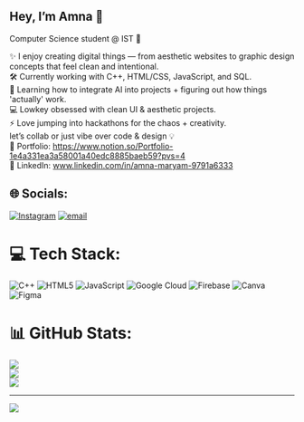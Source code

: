 ## Hey, I’m Amna 👋
Computer Science student @ IST 🚀

✨ I enjoy creating digital things — from aesthetic websites to graphic design concepts that feel clean and intentional. <br/>
🛠 Currently working with C++, HTML/CSS, JavaScript, and SQL.<br/>
🧠 Learning how to integrate AI into projects + figuring out how things 'actually' work.<br/>
💻 Lowkey obsessed with clean UI & aesthetic projects.<br/>
⚡ Love jumping into hackathons for the chaos + creativity.<br/>
let’s collab or just vibe over code & design 💡<br/>
📎 Portfolio: https://www.notion.so/Portfolio-1e4a331ea3a58001a40edc8885baeb59?pvs=4 <br/>
📎 LinkedIn: www.linkedin.com/in/amna-maryam-9791a6333


## 🌐 Socials:
[![Instagram](https://img.shields.io/badge/Instagram-%23E4405F.svg?logo=Instagram&logoColor=white)](https://instagram.com/ammnma_) [![email](https://img.shields.io/badge/Email-D14836?logo=gmail&logoColor=white)](mailto:amnamjad71@gmail.com) 

# 💻 Tech Stack:
![C++](https://img.shields.io/badge/c++-%2300599C.svg?style=for-the-badge&logo=c%2B%2B&logoColor=white) ![HTML5](https://img.shields.io/badge/html5-%23E34F26.svg?style=for-the-badge&logo=html5&logoColor=white) ![JavaScript](https://img.shields.io/badge/javascript-%23323330.svg?style=for-the-badge&logo=javascript&logoColor=%23F7DF1E) ![Google Cloud](https://img.shields.io/badge/GoogleCloud-%234285F4.svg?style=for-the-badge&logo=google-cloud&logoColor=white) ![Firebase](https://img.shields.io/badge/firebase-%23039BE5.svg?style=for-the-badge&logo=firebase) ![Canva](https://img.shields.io/badge/Canva-%2300C4CC.svg?style=for-the-badge&logo=Canva&logoColor=white) ![Figma](https://img.shields.io/badge/figma-%23F24E1E.svg?style=for-the-badge&logo=figma&logoColor=white)
# 📊 GitHub Stats:
![](https://github-readme-stats.vercel.app/api?username=ammnma&theme=tokyonight&hide_border=false&include_all_commits=true&count_private=false)<br/>
![](https://nirzak-streak-stats.vercel.app/?user=ammnma&theme=tokyonight&hide_border=false)<br/>
![](https://github-readme-stats.vercel.app/api/top-langs/?username=ammnma&theme=tokyonight&hide_border=false&include_all_commits=true&count_private=false&layout=compact)

---
[![](https://visitcount.itsvg.in/api?id=ammnma&icon=0&color=0)](https://visitcount.itsvg.in)

<!-- Proudly created with GPRM ( https://gprm.itsvg.in ) -->
